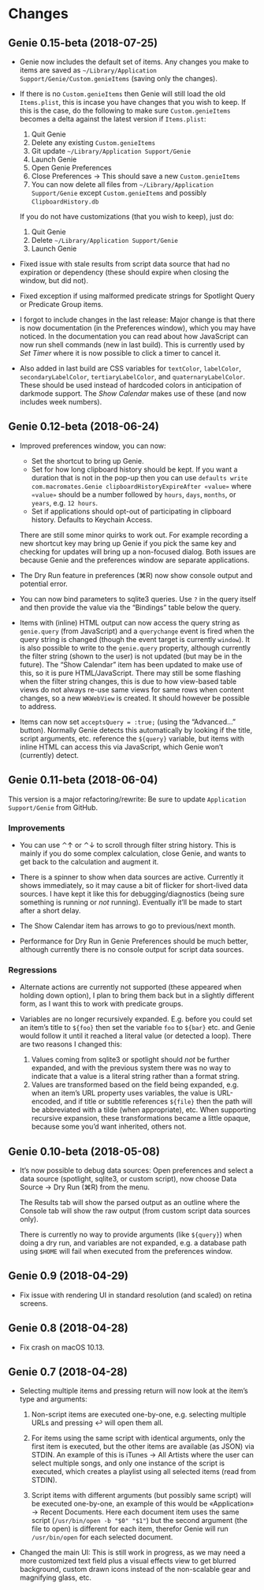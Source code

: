 # Changes

## Genie 0.15-beta (2018-07-25)

* Genie now includes the default set of items. Any changes you make to items are saved as `~/Library/Application Support/Genie/Custom.genieItems` (saving only the changes).
* If there is no `Custom.genieItems` then Genie will still load the old `Items.plist`, this is incase you have changes that you wish to keep. If this is the case, do the following to make sure `Custom.genieItems` becomes a delta against the latest version if `Items.plist`:

    1. Quit Genie
    2. Delete any existing `Custom.genieItems`
    3. Git update `~/Library/Application Support/Genie`
    4. Launch Genie
    5. Open Genie Preferences
    6. Close Preferences → This should save a new `Custom.genieItems`
    7. You can now delete all files from `~/Library/Application Support/Genie` except `Custom.genieItems` and possibly `ClipboardHistory.db`

    If you do not have customizations (that you wish to keep), just do:

    1. Quit Genie
    2. Delete `~/Library/Application Support/Genie`
    3. Launch Genie

* Fixed issue with stale results from script data source that had no expiration or dependency (these should expire when closing the window, but did not).

* Fixed exception if using malformed predicate strings for Spotlight Query or Predicate Group items.

* I forgot to include changes in the last release: Major change is that there is now documentation (in the Preferences window), which you may have noticed. In the documentation you can read about how JavaScript can now run shell commands (new in last build). This is currently used by _Set Timer_ where it is now possible to click a timer to cancel it.

* Also added in last build are CSS variables for `textColor`, `labelColor`, `secondaryLabelColor`, `tertiaryLabelColor`, and `quaternaryLabelColor`. These should be used instead of hardcoded colors in anticipation of darkmode support. The _Show Calendar_ makes use of these (and now includes week numbers).

## Genie 0.12-beta (2018-06-24)

* Improved preferences window, you can now:

	- Set the shortcut to bring up Genie.
	- Set for how long clipboard history should be kept. If you want a duration that is not in the pop-up then you can use `defaults write com.macromates.Genie clipboardHistoryExpireAfter «value»` where `«value»` should be a number followed by `hours`, `days`, `months`, or `years`, e.g. `12 hours`.
	- Set if applications should opt-out of participating in clipboard history. Defaults to Keychain Access.

	There are still some minor quirks to work out. For example recording a new shortcut key may bring up Genie if you pick the same key and checking for updates will bring up a non-focused dialog. Both issues are because Genie and the preferences window are separate applications.

* The Dry Run feature in preferences (⌘R) now show console output and potential error.

* You can now bind parameters to sqlite3 queries. Use `?` in the query itself and then provide the value via the “Bindings” table below the query.

* Items with (inline) HTML output can now access the query string as `genie.query` (from JavaScript) and a `querychange` event is fired when the query string is changed (though the event target is currently `window`). It is also possible to write to the `genie.query` property, although currently the filter string (shown to the user) is not updated (but may be in the future). The “Show Calendar” item has been updated to make use of this, so it is pure HTML/JavaScript. There may still be some flashing when the filter string changes, this is due to how view-based table views do not always re-use same views for same rows when content changes, so a new `WKWebView` is created. It should however be possible to address.

* Items can now set `acceptsQuery = :true;` (using the “Advanced…” button). Normally Genie detects this automatically by looking if the title, script arguments, etc. reference the `${query}` variable, but items with inline HTML can access this via JavaScript, which Genie won’t (currently) detect.

## Genie 0.11-beta (2018-06-04)

This version is a major refactoring/rewrite: Be sure to update `Application Support/Genie` from GitHub.

### Improvements

- You can use ⌃↑ or ⌃↓ to scroll through filter string history. This is mainly if you do some complex calculation, close Genie, and wants to get back to the calculation and augment it.

- There is a spinner to show when data sources are active. Currently it shows immediately, so it may cause a bit of flicker for short-lived data sources. I have kept it like this for debugging/diagnostics (being sure something is running or *not* running). Eventually it’ll be made to start after a short delay.

- The Show Calendar item has arrows to go to previous/next month.

- Performance for Dry Run in Genie Preferences should be much better, although currently there is no console output for script data sources.

### Regressions

- Alternate actions are currently not supported (these appeared when holding down option), I plan to bring them back but in a slightly different form, as I want this to work with predicate groups.

- Variables are no longer recursively expanded. E.g. before you could set an item’s title to `${foo}` then set the variable `foo` to `${bar}` etc. and Genie would follow it until it reached a literal value (or detected a loop). There are two reasons I changed this:

	1. Values coming from sqlite3 or spotlight should *not* be further expanded, and with the previous system there was no way to indicate that a value is a literal string rather than a format string.
	2. Values are transformed based on the field being expanded, e.g. when an item’s URL property uses variables, the value is URL-encoded, and if title or subtitle references `${file}` then the path will be abbreviated with a tilde (when appropriate), etc. When supporting recursive expansion, these transformations became a little opaque, because some you’d want inherited, others not.

## Genie 0.10-beta (2018-05-08)

* It’s now possible to debug data sources: Open preferences and select a data source (spotlight, sqlite3, or custom script), now choose Data Source → Dry Run (⌘R) from the menu.

	The Results tab will show the parsed output as an outline where the Console tab will show the raw output (from custom script data sources only).

	There is currently no way to provide arguments (like `${query}`) when doing a dry run, and variables are not expanded, e.g. a database path using `$HOME` will fail when executed from the preferences window.

## Genie 0.9 (2018-04-29)

* Fix issue with rendering UI in standard resolution (and scaled) on retina screens.

## Genie 0.8 (2018-04-28)

* Fix crash on macOS 10.13.

## Genie 0.7 (2018-04-28)

* Selecting multiple items and pressing return will now look at the item’s type and arguments:

    1. Non-script items are executed one-by-one, e.g. selecting multiple URLs and pressing ↩ will open them all.

	2. For items using the same script with identical arguments, only the first item is executed, but the other items are available (as JSON) via STDIN. An example of this is iTunes → All Artists where the user can select multiple songs, and only one instance of the script is executed, which creates a playlist using all selected items (read from STDIN).

	3. Script items with different arguments (but possibly same script) will be executed one-by-one, an example of this would be «Application» → Recent Documents. Here each document item uses the same script (`/usr/bin/open -b "$0" "$1"`) but the second argument (the file to open) is different for each item, therefor Genie will run `/usr/bin/open` for each selected document.

* Changed the main UI: This is still work in progress, as we may need a more customized text field plus a visual effects view to get blurred background, custom drawn icons instead of the non-scalable gear and magnifying glass, etc.
